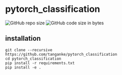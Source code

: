 # pytorch_classification

![GitHub repo size](https://img.shields.io/github/repo-size/tanganke/pytorch_classification)
![GitHub code size in bytes](https://img.shields.io/github/languages/code-size/tanganke/pytorch_classification)

## installation

```shell
git clone --recursive https://github.com/tanganke/pytorch_classification
cd pytorch_classification
pip install -r requirements.txt
pip install -e .
```
